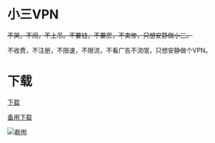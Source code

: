 # 小三VPN

~~不哭，不闹，不上吊。不要钱，不要房，不卖惨，只想安静做小三。~~

不收费，不注册，不限速，不限流，不看广告不流氓，只想安静做个VPN。

# 下载

[下载](https://raw.githubusercontent.com/lihansong888/vpn/main/3VPN-release.apk)

[备用下载](https://raw.githubusercontent.com/lihansong888/vpn/main/3VPN-release.apk)



![截图](https://github.com/sharmajv/vpn/blob/main/screen.gif?raw=true)




